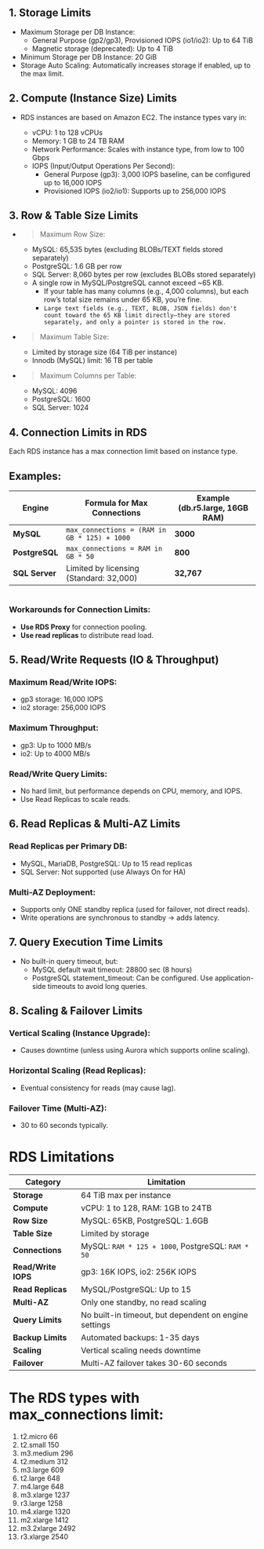 
## 1. Storage Limits
- Maximum Storage per DB Instance:
   - General Purpose (gp2/gp3), Provisioned IOPS (io1/io2): Up to 64 TiB
   - Magnetic storage (deprecated): Up to 4 TiB
- Minimum Storage per DB Instance: 20 GiB
- Storage Auto Scaling: Automatically increases storage if enabled, up to the max limit.

## 2. Compute (Instance Size) Limits
- RDS instances are based on Amazon EC2. The instance types vary in:

    - vCPU: 1 to 128 vCPUs
    - Memory: 1 GB to 24 TB RAM
    - Network Performance: Scales with instance type, from low to 100 Gbps
    - IOPS (Input/Output Operations Per Second):
      - General Purpose (gp3): 3,000 IOPS baseline, can be configured up to 16,000 IOPS
      - Provisioned IOPS (io2/io1): Supports up to 256,000 IOPS

## 3. Row & Table Size Limits
- >Maximum Row Size:

   - MySQL: 65,535 bytes (excluding BLOBs/TEXT fields stored separately)
   - PostgreSQL: 1.6 GB per row
   - SQL Server: 8,060 bytes per row (excludes BLOBs stored separately)
   - A single row in MySQL/PostgreSQL cannot exceed ~65 KB.
       - If your table has many columns (e.g., 4,000 columns), but each row’s total size remains under 65 KB, you’re fine.
       - `Large text fields (e.g., TEXT, BLOB, JSON fields) don't count toward the 65 KB limit directly—they are stored separately, and only a pointer is stored in the row.`
- >Maximum Table Size:
  - Limited by storage size (64 TiB per instance)
  - Innodb (MySQL) limit: 16 TB per table
- >Maximum Columns per Table:

  - MySQL: 4096
  - PostgreSQL: 1600
  - SQL Server: 1024
## 4. Connection Limits in RDS

Each RDS instance has a max connection limit based on instance type.  

## Examples:

| Engine      | Formula for Max Connections            | Example (db.r5.large, 16GB RAM) |
|------------|--------------------------------------|--------------------------------|
| **MySQL**      | `max_connections = (RAM in GB * 125) + 1000` | **3000** |
| **PostgreSQL** | `max_connections = RAM in GB * 50`          | **800**  |
| **SQL Server** | Limited by licensing (Standard: 32,000)    | **32,767** |


#
### Workarounds for Connection Limits:
- **Use RDS Proxy** for connection pooling.
- **Use read replicas** to distribute read load.

## 5. Read/Write Requests (IO & Throughput)
 ### Maximum Read/Write IOPS:

- gp3 storage: 16,000 IOPS
- io2 storage: 256,000 IOPS
 ### Maximum Throughput:

- gp3: Up to 1000 MB/s
- io2: Up to 4000 MB/s
 ### Read/Write Query Limits:

- No hard limit, but performance depends on CPU, memory, and IOPS.
- Use Read Replicas to scale reads.

## 6. Read Replicas & Multi-AZ Limits
### Read Replicas per Primary DB:

- MySQL, MariaDB, PostgreSQL: Up to 15 read replicas
- SQL Server: Not supported (use Always On for HA)
### Multi-AZ Deployment:

- Supports only ONE standby replica (used for failover, not direct reads).
- Write operations are synchronous to standby → adds latency.

## 7. Query Execution Time Limits
- No built-in query timeout, but:
  - MySQL default wait timeout: 28800 sec (8 hours)
  - PostgreSQL statement_timeout: Can be configured.
Use application-side timeouts to avoid long queries.

## 8. Scaling & Failover Limits
### Vertical Scaling (Instance Upgrade):
- Causes downtime (unless using Aurora which supports online scaling).
### Horizontal Scaling (Read Replicas):
- Eventual consistency for reads (may cause lag).
### Failover Time (Multi-AZ):
- 30 to 60 seconds typically.

# RDS Limitations

| **Category**         | **Limitation**                                  |
|----------------------|-----------------------------------------------|
| **Storage**         | 64 TiB max per instance                        |
| **Compute**         | vCPU: 1 to 128, RAM: 1GB to 24TB               |
| **Row Size**        | MySQL: 65KB, PostgreSQL: 1.6GB                 |
| **Table Size**      | Limited by storage                             |
| **Connections**     | MySQL: `RAM * 125 + 1000`, PostgreSQL: `RAM * 50` |
| **Read/Write IOPS** | gp3: 16K IOPS, io2: 256K IOPS                  |
| **Read Replicas**   | MySQL/PostgreSQL: Up to 15                     |
| **Multi-AZ**       | Only one standby, no read scaling              |
| **Query Limits**    | No built-in timeout, but dependent on engine settings |
| **Backup Limits**   | Automated backups: 1-35 days                   |
| **Scaling**        | Vertical scaling needs downtime                |
| **Failover**       | Multi-AZ failover takes 30-60 seconds          |

#

# The RDS types with max_connections limit:

1. t2.micro 66
1. t2.small 150
1. m3.medium 296
1. t2.medium 312
1. m3.large 609
1. t2.large 648
1. m4.large 648
1. m3.xlarge 1237
1. r3.large 1258
1. m4.xlarge 1320
1. m2.xlarge 1412
1. m3.2xlarge 2492
1. r3.xlarge 2540